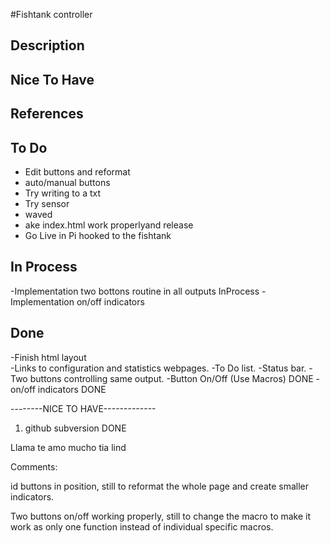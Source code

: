 #Fishtank controller

## Description

## Nice To Have

## References
## To Do
* Edit buttons and reformat						
* auto/manual buttons
* Try writing to a txt
* Try sensor
* waved
* ake index.html work properlyand release
* Go Live in Pi hooked to the fishtank


## In Process
-Implementation two bottons routine in all outputs 	InProcess
-Implementation on/off indicators

## Done
-Finish html layout  								 
-Links to configuration and statistics webpages.
-To Do list.
-Status bar.
-Two buttons controlling same output.
-Button On/Off  (Use Macros) 						DONE
-on/off indicators								DONE

--------NICE TO HAVE-------------
1. github subversion								DONE


Llama te amo mucho tia lind


Comments:

id buttons in position, still to reformat the whole page and create smaller indicators. 

Two buttons on/off working properly, still to change the macro to make it work 
as only one function instead of individual specific macros. 
